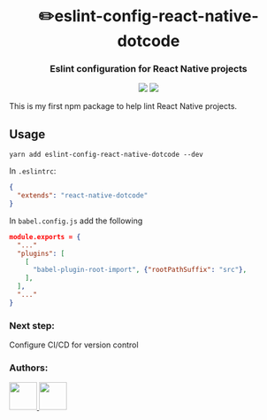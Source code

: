 <h1 align="center"> ✏️eslint-config-react-native-dotcode </h1>
<h3 align="center">Eslint configuration for React Native projects</h3>


<p align="center">

<img src="https://img.shields.io/github/package-json/v/yarapolana/eslint-config-react-native-dotcode.svg">
<img src="https://img.shields.io/github/license/yarapolana/eslint-config-react-native-dotcode.svg">

</p>

<p>This is my first npm package to help lint React Native projects.</p>


## Usage

```
yarn add eslint-config-react-native-dotcode --dev
```

In `.eslintrc`:

```json
{
  "extends": "react-native-dotcode"
}
```

In `babel.config.js` add the following

```json
module.exports = {
  "..."
  "plugins": [
    [
      "babel-plugin-root-import", {"rootPathSuffix": "src"},
    ],
  ],
  "..."
}
```

### Next step:

Configure CI/CD for version control


### Authors:

<p>
  <a href="https://github.com/yarapolana">
    <img src="https://avatars0.githubusercontent.com/u/19730118?s=460&v=4" width="50" height="50">
  </a>
  <a href="https://dotcode.is">
    <img src="https://avatars0.githubusercontent.com/u/19730118?s=460&v=4" width="50" height="50">
  </a>
</p>
